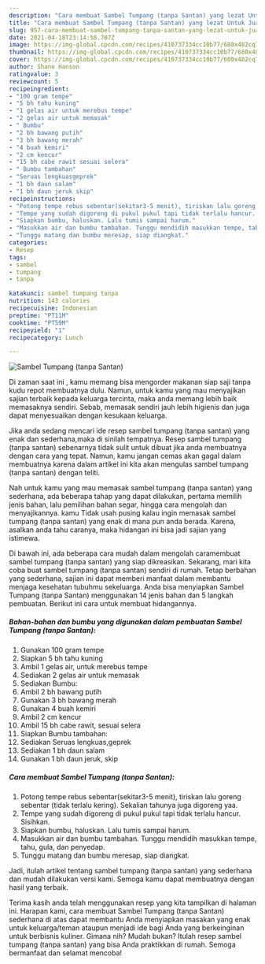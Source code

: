 ```yaml
---
description: "Cara membuat Sambel Tumpang (tanpa Santan) yang lezat Untuk Jualan"
title: "Cara membuat Sambel Tumpang (tanpa Santan) yang lezat Untuk Jualan"
slug: 957-cara-membuat-sambel-tumpang-tanpa-santan-yang-lezat-untuk-jualan
date: 2021-04-18T23:14:58.707Z
image: https://img-global.cpcdn.com/recipes/410737334cc10b77/680x482cq70/sambel-tumpang-tanpa-santan-foto-resep-utama.jpg
thumbnail: https://img-global.cpcdn.com/recipes/410737334cc10b77/680x482cq70/sambel-tumpang-tanpa-santan-foto-resep-utama.jpg
cover: https://img-global.cpcdn.com/recipes/410737334cc10b77/680x482cq70/sambel-tumpang-tanpa-santan-foto-resep-utama.jpg
author: Shane Hanson
ratingvalue: 3
reviewcount: 5
recipeingredient:
- "100 gram tempe"
- "5 bh tahu kuning"
- "1 gelas air untuk merebus tempe"
- "2 gelas air untuk memasak"
- " Bumbu"
- "2 bh bawang putih"
- "3 bh bawang merah"
- "4 buah kemiri"
- "2 cm kencur"
- "15 bh cabe rawit sesuai selera"
- " Bumbu tambahan"
- "Seruas lengkuasgeprek"
- "1 bh daun salam"
- "1 bh daun jeruk skip"
recipeinstructions:
- "Potong tempe rebus sebentar(sekitar3-5 menit), tiriskan lalu goreng sebentar (tidak terlalu kering). Sekalian tahunya juga digoreng yaa."
- "Tempe yang sudah digoreng di pukul pukul tapi tidak terlalu hancur. Sisihkan."
- "Siapkan bumbu, haluskan. Lalu tumis sampai harum."
- "Masukkan air dan bumbu tambahan. Tunggu mendidih masukkan tempe, tahu, gula, dan penyedap."
- "Tunggu matang dan bumbu meresap, siap diangkat."
categories:
- Resep
tags:
- sambel
- tumpang
- tanpa

katakunci: sambel tumpang tanpa 
nutrition: 143 calories
recipecuisine: Indonesian
preptime: "PT11M"
cooktime: "PT59M"
recipeyield: "1"
recipecategory: Lunch

---
```



![Sambel Tumpang (tanpa Santan)](https://img-global.cpcdn.com/recipes/410737334cc10b77/680x482cq70/sambel-tumpang-tanpa-santan-foto-resep-utama.jpg)

Di zaman  saat ini , kamu memang bisa mengorder makanan siap saji tanpa kudu repot membuatnya dulu. Namun, untuk kamu yang mau menyajikan sajian terbaik kepada keluarga tercinta, maka anda memang lebih baik memasaknya sendiri. Sebab, memasak sendiri jauh lebih higienis dan juga dapat menyesuaikan dengan kesukaan keluarga.

Jika anda sedang mencari ide resep sambel tumpang (tanpa santan) yang enak dan sederhana,maka di sinilah tempatnya. Resep sambel tumpang (tanpa santan)  sebenarnya tidak sulit untuk dibuat jika anda membuatnya dengan cara yang tepat. Namun, kamu jangan cemas akan gagal dalam membuatnya 
karena dalam artikel ini kita akan mengulas sambel tumpang (tanpa santan) dengan teliti.  



Nah untuk kamu yang mau memasak sambel tumpang (tanpa santan) yang sederhana, ada beberapa tahap yang dapat dilakukan, pertama memilih jenis bahan, lalu pemilihan bahan segar, hingga cara mengolah dan menyajikannya. kamu Tidak usah pusing kalau ingin memasak sambel tumpang (tanpa santan) yang enak di mana pun anda berada. Karena, asalkan anda  tahu caranya, maka hidangan ini bisa jadi sajian yang istimewa.

Di bawah ini, ada beberapa cara mudah dalam mengolah caramembuat sambel tumpang (tanpa santan) yang siap dikreasikan. Sekarang, mari kita coba buat sambel tumpang (tanpa santan) sendiri di rumah. Tetap berbahan yang sederhana, sajian ini dapat memberi manfaat dalam membantu menjaga kesehatan tubuhmu sekeluarga. Anda bisa menyiapkan Sambel Tumpang (tanpa Santan) menggunakan 14 jenis bahan dan 5 langkah pembuatan. Berikut ini cara untuk membuat hidangannya.

<!--inarticleads1-->

##### Bahan-bahan dan bumbu yang digunakan dalam pembuatan Sambel Tumpang (tanpa Santan):

1. Gunakan 100 gram tempe
1. Siapkan 5 bh tahu kuning
1. Ambil 1 gelas air, untuk merebus tempe
1. Sediakan 2 gelas air untuk memasak
1. Sediakan  Bumbu:
1. Ambil 2 bh bawang putih
1. Gunakan 3 bh bawang merah
1. Gunakan 4 buah kemiri
1. Ambil 2 cm kencur
1. Ambil 15 bh cabe rawit, sesuai selera
1. Siapkan  Bumbu tambahan:
1. Sediakan Seruas lengkuas,geprek
1. Sediakan 1 bh daun salam
1. Gunakan 1 bh daun jeruk, skip




<!--inarticleads2-->

##### Cara membuat Sambel Tumpang (tanpa Santan):

1. Potong tempe rebus sebentar(sekitar3-5 menit), tiriskan lalu goreng sebentar (tidak terlalu kering). Sekalian tahunya juga digoreng yaa.
1. Tempe yang sudah digoreng di pukul pukul tapi tidak terlalu hancur. Sisihkan.
1. Siapkan bumbu, haluskan. Lalu tumis sampai harum.
1. Masukkan air dan bumbu tambahan. Tunggu mendidih masukkan tempe, tahu, gula, dan penyedap.
1. Tunggu matang dan bumbu meresap, siap diangkat.




Jadi, itulah artikel tentang  sambel tumpang (tanpa santan)  yang sederhana dan mudah dilakukan versi kami. Semoga kamu dapat membuatnya dengan hasil yang terbaik. 

Terima kasih anda telah menggunakan resep yang kita tampilkan di halaman ini. Harapan kami, cara membuat  Sambel Tumpang (tanpa Santan) sederhana di atas dapat membantu Anda menyiapkan masakan yang enak untuk keluarga/teman ataupun menjadi ide bagi Anda yang berkeinginan untuk berbisnis kuliner. Gimana nih? Mudah bukan? Itulah resep sambel tumpang (tanpa santan) yang bisa Anda praktikkan di rumah. Semoga bermanfaat dan selamat mencoba!

